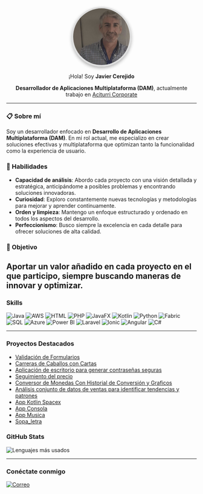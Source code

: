 <div align="center">
  <img src="https://github.com/Javicadiz1975/javi-cerejido/raw/main/IMG_E1252.JPG" alt="Mi Foto de Perfil" width="150" height="150" style="border-radius: 50%; border: 4px solid #ddd; box-shadow: 0 4px 8px rgba(0, 0, 0, 0.3); object-fit: cover;">

  <p> ¡Hola! Soy <strong>Javier Cerejido</strong> </p>

 <p>
  <strong>Desarrollador de Aplicaciones Multiplataforma (DAM)</strong>, actualmente trabajo en <a href="https://www.aciturri.com/es/">Aciturri Corporate</a>
</p>
</div>

---

### 📋 Sobre mí
Soy un desarrollador enfocado en **Desarrollo de Aplicaciones Multiplataforma (DAM)**. En mi rol actual, me especializo en crear soluciones efectivas y multiplataforma que optimizan tanto la funcionalidad como la experiencia de usuario.

### 🚀 Habilidades
- **Capacidad de análisis**: Abordo cada proyecto con una visión detallada y estratégica, anticipándome a posibles problemas y encontrando soluciones innovadoras.
- **Curiosidad**: Exploro constantemente nuevas tecnologías y metodologías para mejorar y aprender continuamente.
- **Orden y limpieza**: Mantengo un enfoque estructurado y ordenado en todos los aspectos del desarrollo.
- **Perfeccionismo**: Busco siempre la excelencia en cada detalle para ofrecer soluciones de alta calidad.

### 🎯 Objetivo
Aportar un valor añadido en cada proyecto en el que participo, siempre buscando maneras de innovar y optimizar.
---
### Skills
![Java](https://img.shields.io/badge/Java-ED8B00?style=flat&logo=java&logoColor=white)
![AWS](https://img.shields.io/badge/AWS-232F3E?style=flat&logo=amazon-aws&logoColor=white)
![HTML](https://img.shields.io/badge/HTML-E34F26?style=flat&logo=html5&logoColor=white)
![PHP](https://img.shields.io/badge/PHP-777BB4?style=flat&logo=php&logoColor=white)
![JavaFX](https://img.shields.io/badge/JavaFX-007396?style=flat&logo=java&logoColor=white)
![Kotlin](https://img.shields.io/badge/Kotlin-0095D5?style=flat&logo=kotlin&logoColor=white)
![Python](https://img.shields.io/badge/Python-3776AB?style=flat&logo=python&logoColor=white)
![Fabric](https://img.shields.io/badge/Fabric-316192?style=flat&logo=fabric&logoColor=white)
![SQL](https://img.shields.io/badge/SQL-4479A1?style=flat&logo=database&logoColor=white)
![Azure](https://img.shields.io/badge/Azure-0078D4?style=flat&logo=microsoft-azure&logoColor=white)
![Power BI](https://img.shields.io/badge/Power%20BI-F2C811?style=flat&logo=power-bi&logoColor=black)
![Laravel](https://img.shields.io/badge/Laravel-FF2D20?style=flat&logo=laravel&logoColor=white)
![Ionic](https://img.shields.io/badge/Ionic-3880FF?style=flat&logo=ionic&logoColor=white)
![Angular](https://img.shields.io/badge/Angular-DD0031?style=flat&logo=angular&logoColor=white)
![C#](https://img.shields.io/badge/C%23-239120?style=flat&logo=c-sharp&logoColor=white)

---

### Proyectos Destacados
- [Validación de Formularios](https://github.com/Javicadiz1975/Validacion_Formulario)
- [Carreras de Caballos con Cartas](https://github.com/Javicadiz1975/carreras-caballos-cartas)
- [Aplicación de escritorio para generar contraseñas seguras](https://github.com/Javicadiz1975/Generador_Contrase-a_segura)
- [Seguimiento del precio]( https://github.com/Javicadiz1975/Web-Scraper-para-Precios-de-Productos-Con-Alerta-de-Cambio-de-Precio-)
- [Conversor de Monedas Con Historial de Conversión y Graficos](https://github.com/Javicadiz1975/Conversor-de-Monedas-Con-Historial-de-Conversi-n-y-Gr-ficos-)
- [Análisis conjunto de datos de ventas para identificar tendencias y patrones](https://github.com/Javicadiz1975/An-lisis-Exploratorio-de-Datos-de-Ventas)
- [App Kotlin Spacex](https://github.com/Javicadiz1975/Api-Kotlin-Spacex)
- [App Consola](https://github.com/Javicadiz1975/App_carrera_caballos)
- [App Musica](https://github.com/Javicadiz1975/App_musica)
- [Sopa_letra](https://github.com/Javicadiz1975/App_SopaDeLetras)

### GitHub Stats

![Lenguajes más usados](https://github-readme-stats.vercel.app/api/top-langs/?username=Javicadiz1975&layout=compact&theme=radical)

---

### Conéctate conmigo

[![Correo](https://img.shields.io/badge/Correo-Contacto-red?style=flat&logo=hotmail)](mailto:ivajcc@hotmail.com)
